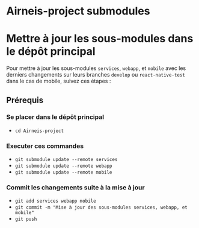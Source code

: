 # Airneis-project submodules

# Mettre à jour les sous-modules dans le  dépôt principal

Pour mettre à jour les sous-modules `services`, `webapp`, et `mobile` avec les derniers changements sur leurs branches `develop` ou `react-native-test` dans le cas de mobile, suivez ces étapes :

## Prérequis

### Se placer dans le dépôt principal

* `cd Airneis-project`

### Executer ces commandes

* `git submodule update --remote services`
* `git submodule update --remote webapp`
* `git submodule update --remote mobile`

### Commit les changements suite à la mise à jour

* `git add services webapp mobile`
* `git commit -m "Mise à jour des sous-modules services, webapp, et mobile"`
* `git push`
